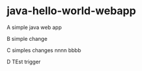 java-hello-world-webapp
=======================

A simple java web app

B simple change   

C simples changes   nnnn bbbb

D TEst trigger
